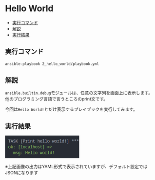 # Hello World

- [実行コマンド](#実行コマンド)
- [解説](#解説)
- [実行結果](#実行結果)

## 実行コマンド

```sh
ansible-playbook 2_hello_world/playbook.yml
```

## 解説

`ansible.builtin.debug`モジュールは、任意の文字列を画面上に表示します。  
他のプログラミング言語で言うところのprint文です。

今回は`Hello World!`とだけ表示するプレイブックを実行してみます。

## 実行結果

![result.png](result.png)

※上記画像の出力はYAML形式で表示されていますが、デフォルト設定ではJSONになります
